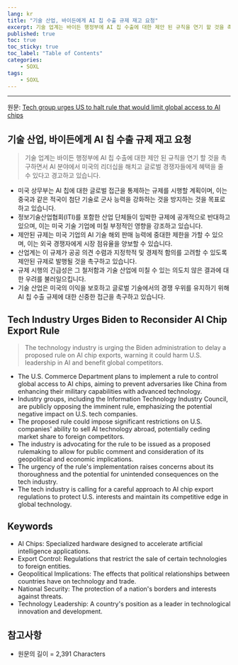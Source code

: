 ```yaml
---
lang: kr
title: "기술 산업, 바이든에게 AI 칩 수출 규제 재고 요청"
excerpt: 기술 업계는 바이든 행정부에 AI 칩 수출에 대한 제안 된 규칙을 연기 할 것을 촉구하면서 AI 분야에서 미국의 리더십을 해치고 글로벌 경쟁자들에게 혜택을 줄 수 있다고 경고하고 있습니다.
published: true
toc: true
toc_sticky: true
toc_label: "Table of Contents"
categories:
    - SOXL
tags:
    - SOXL
---
```


---

  원문: [Tech group urges US to halt rule that would limit global access to AI chips](https://www.investing.com/news/stock-market-news/tech-group-urges-us-to-halt-rule-that-would-limit-global-access-to-ai-chips-3801169)

## 기술 산업, 바이든에게 AI 칩 수출 규제 재고 요청

> 기술 업계는 바이든 행정부에 AI 칩 수출에 대한 제안 된 규칙을 연기 할 것을 촉구하면서 AI 분야에서 미국의 리더십을 해치고 글로벌 경쟁자들에게 혜택을 줄 수 있다고 경고하고 있습니다.


- 미국 상무부는 AI 칩에 대한 글로벌 접근을 통제하는 규제를 시행할 계획이며, 이는 중국과 같은 적국이 첨단 기술로 군사 능력을 강화하는 것을 방지하는 것을 목표로 하고 있습니다.
- 정보기술산업협회(ITI)를 포함한 산업 단체들이 임박한 규제에 공개적으로 반대하고 있으며, 이는 미국 기술 기업에 미칠 부정적인 영향을 강조하고 있습니다.
- 제안된 규제는 미국 기업의 AI 기술 해외 판매 능력에 중대한 제한을 가할 수 있으며, 이는 외국 경쟁자에게 시장 점유율을 양보할 수 있습니다.
- 산업계는 이 규제가 공공 의견 수렴과 지정학적 및 경제적 함의를 고려할 수 있도록 제안된 규제로 발행될 것을 촉구하고 있습니다.
- 규제 시행의 긴급성은 그 철저함과 기술 산업에 미칠 수 있는 의도치 않은 결과에 대한 우려를 불러일으킵니다.
- 기술 산업은 미국의 이익을 보호하고 글로벌 기술에서의 경쟁 우위를 유지하기 위해 AI 칩 수출 규제에 대한 신중한 접근을 촉구하고 있습니다.

## Tech Industry Urges Biden to Reconsider AI Chip Export Rule

> The technology industry is urging the Biden administration to delay a proposed rule on AI chip exports, warning it could harm U.S. leadership in AI and benefit global competitors.


- The U.S. Commerce Department plans to implement a rule to control global access to AI chips, aiming to prevent adversaries like China from enhancing their military capabilities with advanced technology.
- Industry groups, including the Information Technology Industry Council, are publicly opposing the imminent rule, emphasizing the potential negative impact on U.S. tech companies.
- The proposed rule could impose significant restrictions on U.S. companies' ability to sell AI technology abroad, potentially ceding market share to foreign competitors.
- The industry is advocating for the rule to be issued as a proposed rulemaking to allow for public comment and consideration of its geopolitical and economic implications.
- The urgency of the rule's implementation raises concerns about its thoroughness and the potential for unintended consequences on the tech industry.
- The tech industry is calling for a careful approach to AI chip export regulations to protect U.S. interests and maintain its competitive edge in global technology.

## Keywords

- AI Chips: Specialized hardware designed to accelerate artificial intelligence applications.
- Export Control: Regulations that restrict the sale of certain technologies to foreign entities.
- Geopolitical Implications: The effects that political relationships between countries have on technology and trade.
- National Security: The protection of a nation's borders and interests against threats.
- Technology Leadership: A country's position as a leader in technological innovation and development.

## 참고사항

- 원문의 길이 = 2,391 Characters


